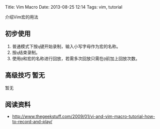 Title: Vim Macro
Date: 2013-08-25 12:14
Tags: vim, tutorial

介绍Vim宏的用法
## 初步使用

 1.  普通模式下按`q`键开始录制，输入小写字母作为宏的名称。
 2.  按`q`结束录制。
 3.  使用`@`和宏的名称进行回放，若需多次回放只需在`@`前加上回放次数。

## 高级技巧 暂无

暂无
## 阅读资料

*  http://www.thegeekstuff.com/2009/01/vi-and-vim-macro-tutorial-how-to-record-and-play/
 
